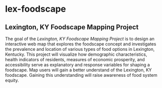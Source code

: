 # lex-foodscape
## Lexington, KY Foodscape Mapping Project

The goal of the *Lexington, KY Foodscape Mapping Project* is to design an interactive web map that explores the foodscape concept and investigates the prevalence and location of various types of food options in Lexington, Kentucky. This project will visualize how demographic characteristics, health indicators of residents, measures of economic prosperity, and accessibility serve as explanatory and response variables for shaping a foodscape. Map users will gain a better understand of the Lexington, KY foodscape. Gaining this understanding will raise awareness of food system equity. 